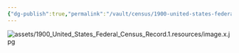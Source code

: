 ```yaml
---
{"dg-publish":true,"permalink":"/vault/census/1900-united-states-federal-census-record-6/","tags":["Mary-Ann-Hawkins"]}
---
```


![assets/1900_United_States_Federal_Census_Record.1.resources/image.x.jpg](/img/user/assets/1900_United_States_Federal_Census_Record.1.resources/image.x.jpg)
